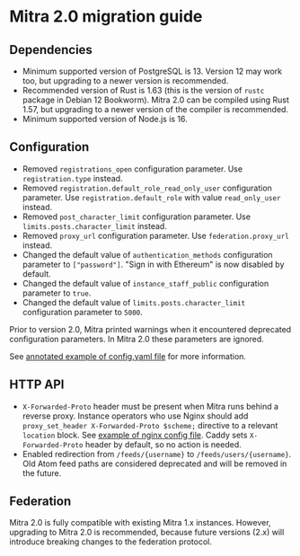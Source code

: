 # Mitra 2.0 migration guide

## Dependencies

- Minimum supported version of PostgreSQL is 13. Version 12 may work too, but upgrading to a newer version is recommended.
- Recommended version of Rust is 1.63 (this is the version of `rustc` package in Debian 12 Bookworm). Mitra 2.0 can be compiled using Rust 1.57, but upgrading to a newer version of the compiler is recommended.
- Minimum supported version of Node.js is 16.

## Configuration

- Removed `registrations_open` configuration parameter. Use `registration.type` instead.
- Removed `registration.default_role_read_only_user` configuration parameter. Use `registration.default_role` with value `read_only_user` instead.
- Removed `post_character_limit` configuration parameter. Use `limits.posts.character_limit` instead.
- Removed `proxy_url` configuration parameter. Use `federation.proxy_url` instead.
- Changed the default value of `authentication_methods` configuration parameter to `["password"]`. "Sign in with Ethereum" is now disabled by default.
- Changed the default value of `instance_staff_public` configuration parameter to `true`.
- Changed the default value of `limits.posts.character_limit` configuration parameter to `5000`.

Prior to version 2.0, Mitra printed warnings when it encountered deprecated configuration parameters. In Mitra 2.0 these parameters are ignored.

See [annotated example of config.yaml file](../contrib/mitra_config.yaml) for more information.

## HTTP API

- `X-Forwarded-Proto` header must be present when Mitra runs behind a reverse proxy. Instance operators who use Nginx should add `proxy_set_header X-Forwarded-Proto $scheme;` directive to a relevant `location` block. See [example of nginx config file](../contrib/mitra.nginx). Caddy sets `X-Forwarded-Proto` header by default, so no action is needed.
- Enabled redirection from `/feeds/{username}` to `/feeds/users/{username}`. Old Atom feed paths are considered deprecated and will be removed in the future.

## Federation

Mitra 2.0 is fully compatible with existing Mitra 1.x instances. However, upgrading to Mitra 2.0 is recommended, because future versions (2.x) will introduce breaking changes to the federation protocol.
